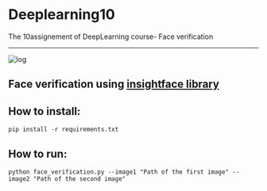 # Deeplearning10
The 10assignement of DeepLearning course- Face verification

------------------------
![log](Inputs/logo.jpg)


## Face verification using [insightface library](https://github.com/deepinsight/insightface/tree/master/python-package)

## How to install:

```
pip install -r requirements.txt
```
## How to run:

```
python face_verification.py --image1 "Path of the first image" --image2 "Path of the second image"
```